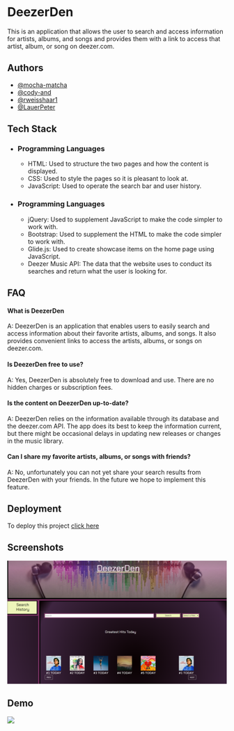 
# DeezerDen
This is an application that allows the user to search and access information for artists, albums, and songs and provides them with a link to access that artist, album, or song on deezer.com. 

## Authors

- [@mocha-matcha](https://github.com/mocha-matcha)
- [@cody-and](https://github.com/cody-and)
- [@rweisshaar1](https://github.com/rweisshaar1)
- [@LauerPeter](https://github.com/LauerPeter)


## Tech Stack

- ### Programming Languages
    - HTML: Used to structure the two pages and how the content is displayed.
    - CSS: Used to style the pages so it is pleasant to look at. 
    - JavaScript: Used to operate the search bar and user history.
- ### Programming Languages
    - jQuery: Used to supplement JavaScript to make the code simpler to work with. 
    - Bootstrap: Used to supplement the HTML to make the code simpler to work with. 
    - Glide.js: Used to create showcase items on the home page using JavaScript. 
    - Deezer Music  API: The data that the website uses to conduct its searches and return what the user is looking for. 


## FAQ

#### What is DeezerDen
A: DeezerDen is an application that enables users to easily search and access information about their favorite artists, albums, and songs. It also provides convenient links to access the artists, albums, or songs on deezer.com.

#### Is DeezerDen free to use?
A: Yes, DeezerDen is absolutely free to download and use. There are no hidden charges or subscription fees.

#### Is the content on DeezerDen up-to-date?
A: DeezerDen relies on the information available through its database and the deezer.com API. The app does its best to keep the information current, but there might be occasional delays in updating new releases or changes in the music library.

#### Can I share my favorite artists, albums, or songs with friends?
A: No, unfortunately you can not yet share your search results from DeezerDen with your friends. In the future we hope to implement this feature. 
## Deployment

To deploy this project [click here](https://mocha-matcha.github.io/group-project1/)


## Screenshots

![App Screenshot](./assets/images/deezerdenpreview.png)


## Demo

![](./assets/images/2023-07-19-12-43-13.gif)

